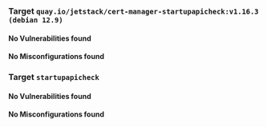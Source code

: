 
<h3>Target <code>quay.io/jetstack/cert-manager-startupapicheck:v1.16.3 (debian 12.9)</code></h3>
<h4>No Vulnerabilities found</h4>
<h4>No Misconfigurations found</h4>
<h3>Target <code>startupapicheck</code></h3>
<h4>No Vulnerabilities found</h4>
<h4>No Misconfigurations found</h4>
